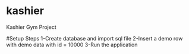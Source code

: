 # kashier
Kashier Gym Project

#Setup Steps
1-Create database and import sql file
2-Insert a demo row with demo data with id = 10000
3-Run the application
